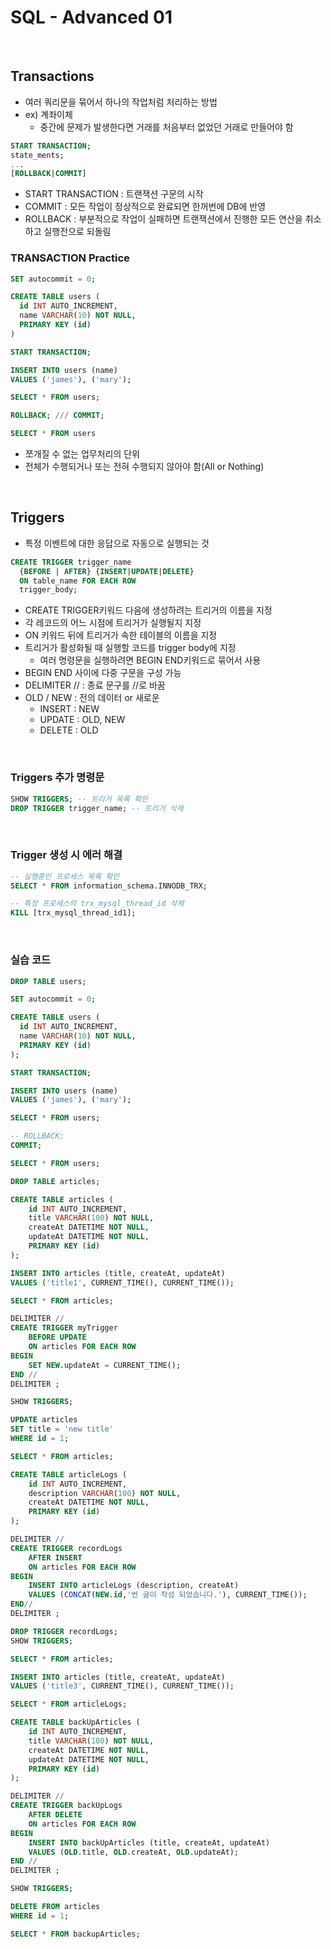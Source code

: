 # SQL - Advanced 01

<br/>

## Transactions
- 여러 쿼리문을 묶어서 하나의 작업처럼 처리하는 방법
- ex) 계좌이체
  - 중간에 문제가 발생한다면 거래를 처음부터 없었던 거래로 만들어야 함
```sql
START TRANSACTION;
state_ments;
...
[ROLLBACK|COMMIT]
```
- START TRANSACTION : 트랜잭션 구문의 시작
- COMMIT : 모든 작업이 정상적으로 완료되면 한꺼번에 DB에 반영
- ROLLBACK : 부분적으로 작업이 실패하면 트랜잭션에서 진행한 모든 연산을 취소하고 실행전으로 되돌림

### TRANSACTION Practice
```sql
SET autocommit = 0;

CREATE TABLE users (
  id INT AUTO_INCREMENT,
  name VARCHAR(10) NOT NULL,
  PRIMARY KEY (id)
)

START TRANSACTION;

INSERT INTO users (name)
VALUES ('james'), ('mary');

SELECT * FROM users;

ROLLBACK; /// COMMIT;

SELECT * FROM users
```
- 쪼개질 수 없는 업무처리의 단위
- 전체가 수행되거나 또는 전혀 수행되지 않아야 함(All or Nothing)

<br/>

## Triggers
- 특정 이벤트에 대한 응답으로 자동으로 실행되는 것
```sql
CREATE TRIGGER trigger_name
  {BEFORE | AFTER} {INSERT|UPDATE|DELETE}
  ON table_name FOR EACH ROW
  trigger_body;
```
- CREATE TRIGGER키워드 다음에 생성하려는 트리거의 이름을 지정
- 각 레코드의 어느 시점에 트리거가 실행될지 지정
- ON 키워드 뒤에 트리거가 속한 테이블의 이름을 지정
- 트리거가 활성화될 때 실행할 코드를 trigger body에 지정
  - 여러 명령문을 실행하려면 BEGIN END키워드로 묶어서 사용
- BEGIN END 사이에 다중 구문을 구성 가능
- DELIMITER // : 종료 문구를 //로 바꿈
- OLD / NEW : 전의 데이터 or 새로운 
  - INSERT : NEW
  - UPDATE : OLD, NEW
  - DELETE : OLD

<br/>

### Triggers 추가 명령문
```sql
SHOW TRIGGERS; -- 트리거 목록 확인
DROP TRIGGER trigger_name; -- 트리거 삭제
```

<br/>

### Trigger 생성 시 에러 해결
```sql
-- 실행중인 프로세스 목록 확인
SELECT * FROM information_schema.INNODB_TRX;

-- 특정 프로세스의 trx_mysql_thread_id 삭제
KILL [trx_mysql_thread_id1];
```

<br/>

### 실습 코드
```sql
DROP TABLE users;

SET autocommit = 0;

CREATE TABLE users (
  id INT AUTO_INCREMENT,
  name VARCHAR(10) NOT NULL,
  PRIMARY KEY (id)
);

START TRANSACTION;

INSERT INTO users (name)
VALUES ('james'), ('mary');

SELECT * FROM users;

-- ROLLBACK;
COMMIT;

SELECT * FROM users;

DROP TABLE articles;

CREATE TABLE articles (
	id INT AUTO_INCREMENT,
    title VARCHAR(100) NOT NULL,
    createAt DATETIME NOT NULL,
    updateAt DATETIME NOT NULL,
    PRIMARY KEY (id)
);

INSERT INTO articles (title, createAt, updateAt)
VALUES ('title1', CURRENT_TIME(), CURRENT_TIME());

SELECT * FROM articles;

DELIMITER //
CREATE TRIGGER myTrigger
	BEFORE UPDATE
    ON articles FOR EACH ROW
BEGIN
	SET NEW.updateAt = CURRENT_TIME();
END //
DELIMITER ;

SHOW TRIGGERS;

UPDATE articles
SET title = 'new title'
WHERE id = 1;

SELECT * FROM articles;

CREATE TABLE articleLogs (
	id INT AUTO_INCREMENT,
    description VARCHAR(100) NOT NULL,
    createAt DATETIME NOT NULL,
    PRIMARY KEY (id)
);

DELIMITER //
CREATE TRIGGER recordLogs
	AFTER INSERT
    ON articles FOR EACH ROW
BEGIN
	INSERT INTO articleLogs (description, createAt)
    VALUES (CONCAT(NEW.id,'번 글이 작성 되었습니다.'), CURRENT_TIME());
END//
DELIMITER ;

DROP TRIGGER recordLogs;
SHOW TRIGGERS;

SELECT * FROM articles;

INSERT INTO articles (title, createAt, updateAt)
VALUES ('title3', CURRENT_TIME(), CURRENT_TIME());

SELECT * FROM articleLogs;

CREATE TABLE backUpArticles (
	id INT AUTO_INCREMENT,
    title VARCHAR(100) NOT NULL,
    createAt DATETIME NOT NULL,
    updateAt DATETIME NOT NULL,
    PRIMARY KEY (id)
);

DELIMITER //
CREATE TRIGGER backUpLogs
	AFTER DELETE
    ON articles FOR EACH ROW
BEGIN
	INSERT INTO backUpArticles (title, createAt, updateAt)
    VALUES (OLD.title, OLD.createAt, OLD.updateAt);
END //
DELIMITER ;

SHOW TRIGGERS;

DELETE FROM articles
WHERE id = 1;

SELECT * FROM backupArticles;
```
